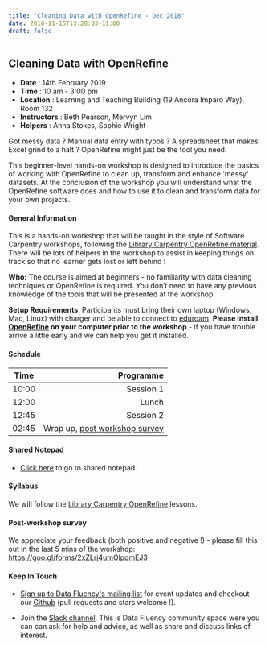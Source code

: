 ```yaml
---
title: "Cleaning Data with OpenRefine - Dec 2018"
date: 2018-11-15T13:28:03+11:00
draft: false
---
```


## Cleaning Data with OpenRefine

-	**Date** :		14th February 2019
-	**Time** :		10 am - 3:00 pm
-	**Location** :	Learning and Teaching Building (19 Ancora Imparo Way), Room 132
-	**Instructors** :	Beth Pearson, Mervyn Lim
-	**Helpers** : 		Anna Stokes, Sophie Wright

Got messy data ? Manual data entry with typos ? A spreadsheet that makes Excel grind to a halt ? OpenRefine might just be the tool you need.

This beginner-level hands-on workshop is designed to introduce the basics of working with OpenRefine to clean up, transform and enhance 'messy' datasets. At the conclusion of the workshop you will understand what the OpenRefine software does and how to use it to clean and transform data for your own projects.


#### General Information

This is a hands-on workshop that will be taught in the style of Software Carpentry workshops, following the [Library Carpentry OpenRefine material](https://librarycarpentry.github.io/lc-open-refine/). There will be lots of helpers in the workshop to assist in keeping things on track so that no learner gets lost or left behind !

**Who:** The course is aimed at beginners - no familiarity with data cleaning techniques or OpenRefine is required. You don’t need to have any previous knowledge of the tools that will be presented at the workshop.

**Setup Requirements**: Participants must bring their own laptop (Windows, Mac, Linux) with charger and be able to connect to [eduroam](https://www.monash.edu/esolutions/network/connect-eduroam-wifi). **Please install [OpenRefine](http://openrefine.org/download.html) on your computer prior to the workshop** - if you have trouble arrive a little early and we can help you get it installed.

#### Schedule

Time | Programme
----------- | ------------------:
10:00  | Session 1
12:00  | Lunch
12:45  | Session 2
02:45  | Wrap up, [post workshop survey](#post-workshop-survey)


#### Shared Notepad

* [Click here](https://pad.carpentries.org/monash_openrefine_14_feb_2019) to go to shared notepad.


#### Syllabus

We will follow the [Library Carpentry OpenRefine](https://librarycarpentry.github.io/lc-open-refine/) lessons.


#### Post-workshop survey

We appreciate your feedback (both positive and negative !) - please fill this out in the last 5 mins of the workshop: 
https://goo.gl/forms/2xZLrj4umOlpqmEJ3

#### Keep In Touch

* [Sign up to Data Fluency's mailing list](http://eepurl.com/dmzhGH) for event updates and checkout our [Github](https://github.com/MonashDataFluency) (pull requests and stars welcome !).

* Join the [Slack channel](https://datafluency.slack.com). This is Data Fluency community space were you can can ask for help and advice, as well as share and discuss links of interest.
